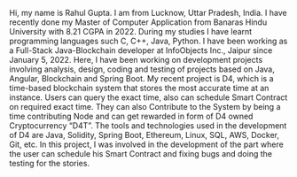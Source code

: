 Hi, my name is Rahul Gupta. I am from Lucknow, Uttar Pradesh, India.
I have recently done my Master of Computer Application from Banaras Hindu University with 8.21 CGPA in 2022.
During my studies I have learnt programming languages such C, C++, Java, Python.
I have been working as a Full-Stack Java-Blockchain developer at InfoObjects Inc., Jaipur since January 5, 2022.
Here, I have been working on development projects involving analysis, design, coding and testing of projects based on Java, Angular, Blockchain and Spring Boot.
My recent project is D4, which is a time-based blockchain system that stores the most accurate time at an instance.
Users can query the exact time, also can schedule Smart Contract on required exact time.
They can also Contribute to the System by being a time contributing  Node and can get rewarded in form of D4 owned Cryptocurrency “D4T”.
The tools and technologies used in the development of D4 are Java, Solidity, Spring Boot, Ethereum, Linux, SQL, AWS, Docker, Git, etc.
In this project, I was involved in the development of the part where the user can schedule his Smart Contract and fixing bugs and doing the testing for the stories. 

